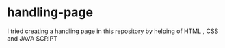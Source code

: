 # handling-page
I tried creating a handling page in this repository by helping of HTML , CSS and JAVA SCRIPT
